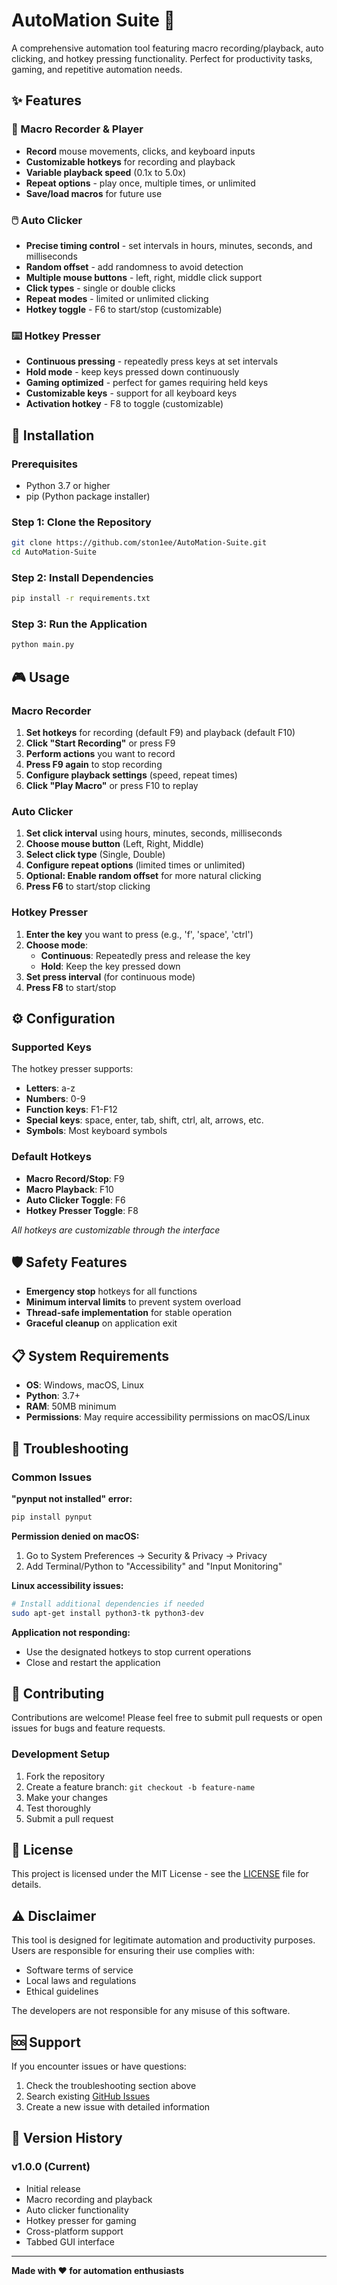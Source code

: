 # AutoMation Suite 🤖

A comprehensive automation tool featuring macro recording/playback, auto clicking, and hotkey pressing functionality. Perfect for productivity tasks, gaming, and repetitive automation needs.

## ✨ Features

### 🎯 Macro Recorder & Player
- **Record** mouse movements, clicks, and keyboard inputs
- **Customizable hotkeys** for recording and playback
- **Variable playback speed** (0.1x to 5.0x)
- **Repeat options** - play once, multiple times, or unlimited
- **Save/load macros** for future use

### 🖱️ Auto Clicker
- **Precise timing control** - set intervals in hours, minutes, seconds, and milliseconds
- **Random offset** - add randomness to avoid detection
- **Multiple mouse buttons** - left, right, middle click support
- **Click types** - single or double clicks
- **Repeat modes** - limited or unlimited clicking
- **Hotkey toggle** - F6 to start/stop (customizable)

### ⌨️ Hotkey Presser
- **Continuous pressing** - repeatedly press keys at set intervals
- **Hold mode** - keep keys pressed down continuously
- **Gaming optimized** - perfect for games requiring held keys
- **Customizable keys** - support for all keyboard keys
- **Activation hotkey** - F8 to toggle (customizable)

## 🚀 Installation

### Prerequisites
- Python 3.7 or higher
- pip (Python package installer)

### Step 1: Clone the Repository
```bash
git clone https://github.com/ston1ee/AutoMation-Suite.git
cd AutoMation-Suite
```

### Step 2: Install Dependencies
```bash
pip install -r requirements.txt
```

### Step 3: Run the Application
```bash
python main.py
```

## 🎮 Usage

### Macro Recorder
1. **Set hotkeys** for recording (default F9) and playback (default F10)
2. **Click "Start Recording"** or press F9
3. **Perform actions** you want to record
4. **Press F9 again** to stop recording
5. **Configure playback settings** (speed, repeat times)
6. **Click "Play Macro"** or press F10 to replay

### Auto Clicker
1. **Set click interval** using hours, minutes, seconds, milliseconds
2. **Choose mouse button** (Left, Right, Middle)
3. **Select click type** (Single, Double)
4. **Configure repeat options** (limited times or unlimited)
5. **Optional: Enable random offset** for more natural clicking
6. **Press F6** to start/stop clicking

### Hotkey Presser
1. **Enter the key** you want to press (e.g., 'f', 'space', 'ctrl')
2. **Choose mode**:
   - **Continuous**: Repeatedly press and release the key
   - **Hold**: Keep the key pressed down
3. **Set press interval** (for continuous mode)
4. **Press F8** to start/stop

## ⚙️ Configuration

### Supported Keys
The hotkey presser supports:
- **Letters**: a-z
- **Numbers**: 0-9
- **Function keys**: F1-F12
- **Special keys**: space, enter, tab, shift, ctrl, alt, arrows, etc.
- **Symbols**: Most keyboard symbols

### Default Hotkeys
- **Macro Record/Stop**: F9
- **Macro Playback**: F10
- **Auto Clicker Toggle**: F6
- **Hotkey Presser Toggle**: F8

*All hotkeys are customizable through the interface*

## 🛡️ Safety Features

- **Emergency stop** hotkeys for all functions
- **Minimum interval limits** to prevent system overload
- **Thread-safe implementation** for stable operation
- **Graceful cleanup** on application exit

## 📋 System Requirements

- **OS**: Windows, macOS, Linux
- **Python**: 3.7+
- **RAM**: 50MB minimum
- **Permissions**: May require accessibility permissions on macOS/Linux

## 🔧 Troubleshooting

### Common Issues

**"pynput not installed" error:**
```bash
pip install pynput
```

**Permission denied on macOS:**
1. Go to System Preferences → Security & Privacy → Privacy
2. Add Terminal/Python to "Accessibility" and "Input Monitoring"

**Linux accessibility issues:**
```bash
# Install additional dependencies if needed
sudo apt-get install python3-tk python3-dev
```

**Application not responding:**
- Use the designated hotkeys to stop current operations
- Close and restart the application

## 🤝 Contributing

Contributions are welcome! Please feel free to submit pull requests or open issues for bugs and feature requests.

### Development Setup
1. Fork the repository
2. Create a feature branch: `git checkout -b feature-name`
3. Make your changes
4. Test thoroughly
5. Submit a pull request

## 📄 License

This project is licensed under the MIT License - see the [LICENSE](LICENSE) file for details.

## ⚠️ Disclaimer

This tool is designed for legitimate automation and productivity purposes. Users are responsible for ensuring their use complies with:
- Software terms of service
- Local laws and regulations
- Ethical guidelines

The developers are not responsible for any misuse of this software.

## 🆘 Support

If you encounter issues or have questions:
1. Check the troubleshooting section above
2. Search existing [GitHub Issues](https://github.com/ston1ee/AutoMation-Suite/issues)
3. Create a new issue with detailed information

## 🔄 Version History

### v1.0.0 (Current)
- Initial release
- Macro recording and playback
- Auto clicker functionality
- Hotkey presser for gaming
- Cross-platform support
- Tabbed GUI interface

---

**Made with ❤️ for automation enthusiasts**